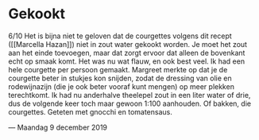 # Gekookt
6/10
Het is bijna niet te geloven dat de courgettes volgens dit recept ([[Marcella Hazan]]) niet in zout water gekookt worden. Je moet het zout aan het einde toevoegen, maar dat zorgt ervoor dat alleen de bovenkant echt op smaak komt. Het was nu wat flauw, en ook best veel. Ik had een hele courgette per persoon gemaakt. Margreet merkte op dat je de courgette beter in stukjes kon snijden, zodat de dressing van olie en rodewijnazijn (die je ook beter vooraf kunt mengen) op meer plekken terechtkomt. Ik had nu anderhalve theelepel zout in een liter water of drie, dus de volgende keer toch maar gewoon 1:100 aanhouden. Of bakken, die courgettes. Geteten met gnocchi en tomatensaus.

— Maandag 9 december 2019


